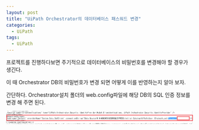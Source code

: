 ```yaml
---
layout: post
title: "UiPath Orchestrator의 데이터베이스 패스워드 변경"
categories:
  - UiPath
tags:
  - UiPath
---
```


프로젝트를 진행하다보면 주기적으로 데이터베이스의 비밀번호를 변경해야 할 경우가 생긴다.

이 때 Orchestrator DB의 비밀번호가 변경 되면 어떻게 이를 반영하는지 알아 보자.

간단하다. Orchestrator설치 폴더의 web.config파일에 해당 DB의 SQL 인증 정보를 변경 해 주면 된다. 

![](/assets/uipath/password_change.png)